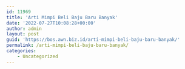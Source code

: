 ```yaml
---
id: 11969
title: 'Arti Mimpi Beli Baju Baru Banyak'
date: '2022-07-27T10:08:28+00:00'
author: admin
layout: post
guid: 'https://bos.awn.biz.id/arti-mimpi-beli-baju-baru-banyak/'
permalink: /arti-mimpi-beli-baju-baru-banyak/
categories:
    - Uncategorized
---
```


